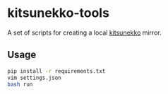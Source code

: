 # kitsunekko-tools
A set of scripts for creating a local [kitsunekko](http://kitsunekko.net/dirlist.php?dir=subtitles/japanese/&sort=date&order=desc) mirror.

## Usage

```bash
pip install -r requirements.txt
vim settings.json
bash run
```
